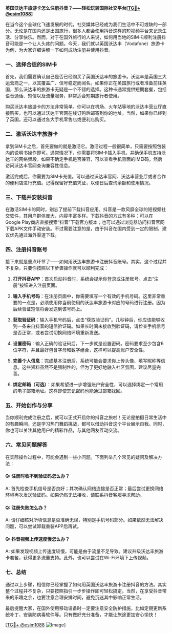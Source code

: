 **英国沃达丰旅游卡怎么注册抖音？——轻松玩转国际社交平台[[TG💪+ @esim1088](https://t.me/s/esim1088)]**

在当今这个全球化飞速发展的时代，社交媒体已经成为我们生活中不可或缺的一部分。无论是在国内还是出国旅行，很多人都会使用抖音这样的短视频平台来记录生活、分享快乐。然而，对于在国外旅行的人来说，如何用当地的SIM卡顺利注册抖音可能是一个让人头疼的问题。今天，我们就以英国沃达丰（Vodafone）旅游卡为例，为大家详细讲解一下如何成功注册并使用抖音。

### 一、选择合适的SIM卡

首先，我们需要确认自己是否已经购买了英国沃达丰的旅游卡。沃达丰是英国三大运营商之一，以其覆盖广、信号稳定而闻名。如果你正在英国旅行或者准备前往英国，那么沃达丰的旅游卡无疑是一个不错的选择。这种卡通常提供短期套餐，包括语音通话、短信以及流量服务，非常适合短期旅行者使用。

购买沃达丰旅游卡的方法非常简单。你可以在机场、火车站等地的沃达丰营业厅直接购买，也可以通过沃达丰官网在线订购后邮寄到你的地址。当然，如果你已经到了英国，还可以通过各大手机零售店或便利店购买。

### 二、激活沃达丰旅游卡

拿到SIM卡之后，首先要做的就是激活它。激活过程一般很简单，只需要按照包装内的说明书操作即可。通常情况下，你需要将SIM卡插入手机，并确保手机支持沃达丰的网络频段。如果不确定手机是否兼容，可以查看手机背面的IMEI码，然后访问沃达丰官网查询兼容性信息。

激活完成后，你需要为SIM卡充值。可以通过沃达丰官网、沃达丰营业厅或者合作的便利店进行充值。记得保留好充值凭证，以便日后查询余额和使用情况。

### 三、下载并安装抖音

在激活SIM卡的同时，别忘了提前下载抖音应用。抖音是一款风靡全球的短视频社交软件，其用户群体庞大，内容丰富多样。下载抖音的方式有多种：可以在Google Play商店直接搜索“抖音”下载官方版本；也可以通过浏览器访问抖音官网下载APK文件手动安装。不过需要注意的是，由于抖音在国内受到一定的限制，建议优先通过海外渠道下载。

### 四、注册抖音账号

接下来就是重点环节了——如何用沃达丰旅游卡注册抖音账号。其实，这个过程并不复杂，只要你按照以下步骤操作就可以顺利完成：

1. **打开抖音APP**：首次启动抖音时，系统会提示你登录或注册账号。点击“注册”按钮进入注册页面。
   
2. **输入手机号码**：在注册页面中，你需要填写一个有效的手机号码。这里非常重要的一点是，必须使用你当前使用的沃达丰旅游卡对应的号码进行注册。因为后续验证短信将会发送到该号码上。

3. **获取验证码**：输入手机号码后，点击“获取验证码”。几秒钟后，你应该能够收到一条来自抖音的短信验证码。如果长时间未接收到验证码，请检查手机信号是否正常，或者尝试切换网络环境重新发送。

4. **设置密码**：输入正确的验证码后，下一步就是设置密码。密码要求至少包含6位字符，并且最好包含字母和数字组合，这样可以提高账户安全性。

5. **完善个人信息**：完成基本注册后，系统可能会要求你上传头像、填写昵称等信息。这些资料虽然不是强制性的，但为了更好地融入社区氛围，建议尽量完善。

6. **绑定邮箱（可选）**：如果希望进一步增强账户安全性，可以选择绑定一个常用的电子邮箱地址。这样即使忘记密码也能通过邮箱找回。

### 五、开始创作与分享

当你顺利完成注册之后，就可以正式开启你的抖音之旅啦！无论是拍摄日常生活中的有趣瞬间，还是学习热门舞蹈挑战，都可以借助抖音这个平台展示自我。同时，你也可以关注其他用户的精彩作品，与其他网友互动交流。

### 六、常见问题解答

在实际操作过程中，可能会遇到一些小问题。下面列举几个常见的疑问及解决方法：

#### Q: 注册时收不到验证码怎么办？
A: 首先检查手机信号是否良好；其次确认网络连接是否正常；最后尝试更换网络环境再次发送验证码。如果仍然无法接收，请联系抖音客服寻求帮助。

#### Q: 注册失败怎么办？
A: 请仔细核对所填信息是否准确无误，特别是手机号码部分。如果依然无法解决问题，可以尝试卸载重装APP后再试。

#### Q: 抖音视频上传速度慢怎么办？
A: 如果发现视频上传速度较慢，可能是由于流量不足导致。建议升级沃达丰旅游卡套餐，获得更多流量支持。此外，也可以尝试在Wi-Fi环境下上传视频。

### 七、总结

通过以上步骤，相信你已经掌握了如何用英国沃达丰旅游卡注册抖音的方法。其实整个过程并不复杂，只要按照指引一步步操作即可轻松搞定。当然，在享受抖音带来的乐趣之余，也要注意合理安排时间，避免沉迷其中影响正常生活。

最后提醒大家，在国外使用移动设备时一定要注意安全防护措施，比如定期更新系统补丁、安装防病毒软件等。只有做好充分准备，才能让旅途更加安心愉快！

[[TG💪+ @esim1088](https://t.me/s/esim1088) ![Image](https://i.postimg.cc/4NQfJmqS/Snipaste-2025-05-13-00-14-12.png)]